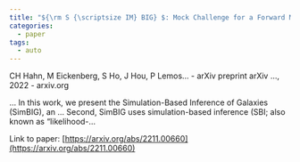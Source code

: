 ```yaml
---
title: "${\rm S {\scriptsize IM} BIG} $: Mock Challenge for a Forward Modeling Approach to Galaxy Clustering"
categories:
  - paper
tags:
  - auto
---
```

CH Hahn, M Eickenberg, S Ho, J Hou, P Lemos… - arXiv preprint arXiv …, 2022 - arxiv.org

… In this work, we present the Simulation-Based Inference of Galaxies (SimBIG), an … Second, SimBIG uses simulation-based inference (SBI; also known as “likelihood-…

Link to paper: [https://arxiv.org/abs/2211.00660](https://arxiv.org/abs/2211.00660)
